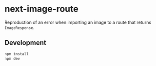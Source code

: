# next-image-route

Reproduction of an error when importing an image to a route that returns `ImageResponse`.

## Development

```bash
npm install
npm dev
```
